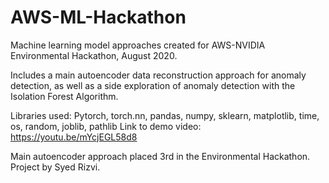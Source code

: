 # AWS-ML-Hackathon
Machine learning model approaches created for AWS-NVIDIA Environmental Hackathon, August 2020.

Includes a main autoencoder data reconstruction approach for anomaly detection, as well as a side
exploration of anomaly detection with the Isolation Forest Algorithm.

Libraries used: Pytorch, torch.nn, pandas, numpy, sklearn, matplotlib, time, os, random, joblib, pathlib
Link to demo video: https://youtu.be/mYcjEGL58d8

Main autoencoder approach placed 3rd in the Environmental Hackathon.
Project by Syed Rizvi.
